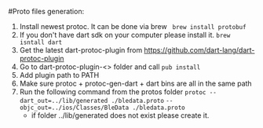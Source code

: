 #Proto files generation:
1. Install newest protoc. It can be done via brew 
``` brew install protobuf```
2. If you don't have dart sdk on your computer please install it.
```brew isntall dart```
3. Get the latest dart-protoc-plugin from https://github.com/dart-lang/dart-protoc-plugin
4. Go to dart-protoc-plugin-<<version>> folder and call
```pub install```
5. Add plugin path to PATH
5. Make sure protoc + protoc-gen-dart + dart bins are all in the same path
6. Run the following command from the protos folder
```protoc --dart_out=../lib/generated ./bledata.proto```
```--objc_out=../ios/Classes/BleData ./bledata.proto```
   * if folder ../lib/generated does not exist please create it.
